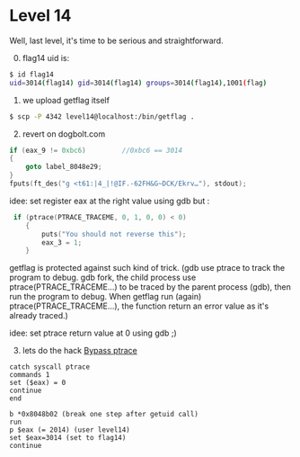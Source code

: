 # Level 14

Well, last level, it's time to be serious and straightforward.

0. flag14 uid is:

```sh
$ id flag14
uid=3014(flag14) gid=3014(flag14) groups=3014(flag14),1001(flag)
```

1. we upload getflag itself

```sh
$ scp -P 4342 level14@localhost:/bin/getflag .
```

2. revert on dogbolt.com

```c
if (eax_9 != 0xbc6)         //0xbc6 == 3014
{
    goto label_8048e29;
}
fputs(ft_des("g <t61:|4_|!@IF.-62FH&G~DCK/Ekrv…"), stdout);
```

idee: set register eax at the right value using gdb but :

```c
 if (ptrace(PTRACE_TRACEME, 0, 1, 0, 0) < 0)
    {
        puts("You should not reverse this");
        eax_3 = 1;
    }
```

getflag is protected against such kind of trick.
(gdb use ptrace to track the program to debug. gdb fork, the child process use ptrace(PTRACE_TRACEME...) to be traced by the parent process (gdb), then run the program to debug. When getflag run (again) ptrace(PTRACE_TRACEME...), the function return an error value as it's already traced.)

idee: set ptrace return value at 0 using gdb ;)

3. lets do the hack
   [Bypass ptrace](https://gist.github.com/poxyran/71a993d292eee10e95b4ff87066ea8f2)

```gdb
catch syscall ptrace
commands 1
set ($eax) = 0
continue
end

b *0x8048b02 (break one step after getuid call)
run
p $eax (= 2014) (user level14)
set $eax=3014 (set to flag14)
continue
```
